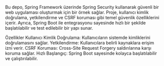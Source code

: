 Bu depo, Spring Framework üzerinde Spring Security kullanarak güvenli bir web uygulaması oluşturmak için bir örnek sağlar. Proje, kullanıcı kimlik doğrulama, yetkilendirme ve CSRF koruması gibi temel güvenlik özelliklerini içerir. Ayrıca, Spring Boot ile entegrasyonu sayesinde hızlı bir şekilde başlatılabilir ve test edilebilir bir yapı sunar.

Özellikler
Kullanıcı Kimlik Doğrulama: Kullanıcıların sistemde kimliklerini doğrulamasını sağlar.
Yetkilendirme: Kullanıcılara belirli kaynaklara erişim izni verir.
CSRF Koruması: Cross-Site Request Forgery saldırılarına karşı koruma sağlar.
Hızlı Başlangıç: Spring Boot sayesinde kolayca başlatılabilir ve çalıştırılabilir.